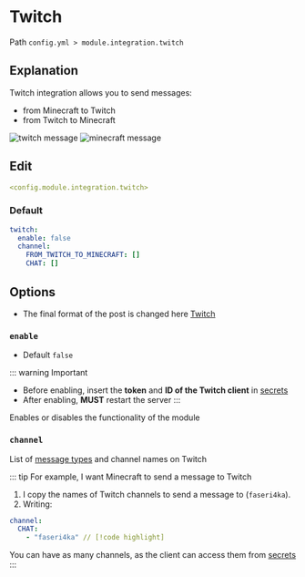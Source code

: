 # Twitch
Path `config.yml > module.integration.twitch`

## Explanation
Twitch integration allows you to send messages:
- from Minecraft to Twitch
- from Twitch to Minecraft

![twitch message](/twitchmessage.png)
![minecraft message](/twitchminecraftmessage.png)


## Edit
```yaml
<config.module.integration.twitch>
```

### Default
```yaml
twitch:
  enable: false
  channel:
    FROM_TWITCH_TO_MINECRAFT: []
    CHAT: []
```

## Options

- The final format of the post is changed here [Twitch](/en/messages/en_us/module/integration/twitch/)

### `enable`
- Default `false`

::: warning Important
- Before enabling, insert the **token** and **ID of the Twitch client** in [secrets](/en/secrets/twitch/)
- After enabling, **MUST** restart the server
:::

Enables or disables the functionality of the module

### `channel`

List of [message types](#message-types) and channel names on Twitch

::: tip For example, I want Minecraft to send a message to Twitch
1. I copy the names of Twitch channels to send a message to (`faseri4ka`).
2. Writing:
```yaml
channel:
  CHAT:
    - "faseri4ka" // [!code highlight]
```

You can have as many channels, as the client can access them from [secrets](/en/secrets/twitch/)
:::

<!--@include: @/en/parts/messagetag.md-->

